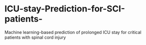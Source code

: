 # ICU-stay-Prediction-for-SCI-patients-
Machine learning-based prediction of prolonged ICU stay for critical patients with spinal cord injury
